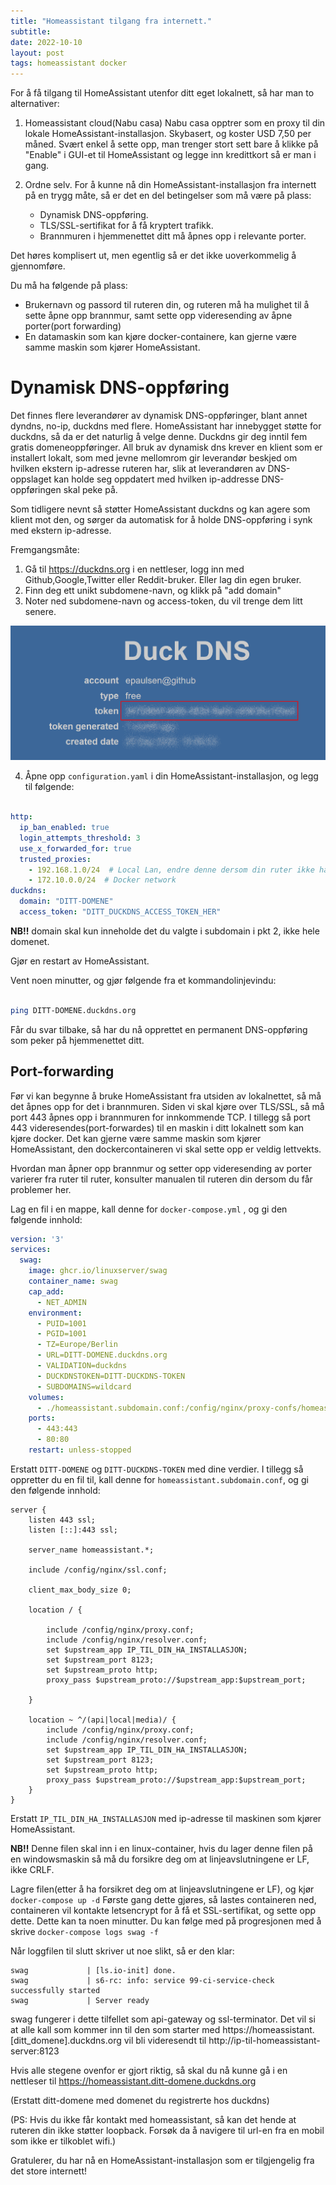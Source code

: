 ```yaml
---
title: "Homeassistant tilgang fra internett."
subtitle:
date: 2022-10-10
layout: post
tags: homeassistant docker
---
```


For å få tilgang til HomeAssistant utenfor ditt eget lokalnett, så har man to alternativer:

1.  Homeassistant cloud(Nabu casa)
Nabu casa opptrer som en proxy til din lokale HomeAssistant-installasjon.
Skybasert, og koster USD 7,50 per måned.  Svært enkel å sette opp, man trenger stort sett bare å klikke på "Enable" i GUI-et til HomeAssistant og legge inn kredittkort så er man i gang.

2.  Ordne selv.
For å kunne nå din HomeAssistant-installasjon fra internett på en trygg måte, så er det en del betingelser som må være på plass:
    - Dynamisk DNS-oppføring.
    - TLS/SSL-sertifikat for å få kryptert trafikk.
    - Brannmuren i hjemmenettet ditt må åpnes opp i relevante porter.

Det høres komplisert ut, men egentlig så er det ikke uoverkommelig å gjennomføre.

Du må ha følgende på plass:
- Brukernavn og passord til ruteren din, og ruteren må ha mulighet til å sette åpne opp brannmur, samt sette opp videresending av åpne porter(port forwarding)
- En datamaskin som kan kjøre docker-containere, kan gjerne være samme maskin som kjører HomeAssistant.

# Dynamisk DNS-oppføring

Det finnes flere leverandører av dynamisk DNS-oppføringer, blant annet dyndns, no-ip, duckdns med flere.
HomeAssistant har innebygget støtte for duckdns, så da er det naturlig å velge denne.
Duckdns gir deg inntil fem gratis domeneoppføringer.  All bruk av dynamisk dns krever en klient som er installert lokalt, som med jevne mellomrom gir leverandør beskjed om hvilken ekstern ip-adresse ruteren har, slik at leverandøren av DNS-oppslaget kan holde seg oppdatert med hvilken ip-addresse DNS-oppføringen skal peke på.

Som tidligere nevnt så støtter HomeAssistant duckdns og kan agere som klient mot den, og sørger da automatisk for å holde DNS-oppføring i synk med ekstern ip-adresse.

Fremgangsmåte:

1.  Gå til https://duckdns.org i en nettleser, logg inn med Github,Google,Twitter eller Reddit-bruker.  Eller lag din egen bruker.
2.  Finn deg ett unikt subdomene-navn, og klikk på "add domain"
3.  Noter ned subdomene-navn og access-token, du vil trenge dem litt senere.

![Duckdns illustrasjon](/assets/img/duckdns.png)

4.  Åpne opp `configuration.yaml` i din HomeAssistant-installasjon, og legg til følgende:

```yaml

http:
  ip_ban_enabled: true
  login_attempts_threshold: 3
  use_x_forwarded_for: true
  trusted_proxies:
    - 192.168.1.0/24  # Local Lan, endre denne dersom din ruter ikke har 192.168.1.0/24 som nett.
    - 172.10.0.0/24  # Docker network
duckdns:
  domain: "DITT-DOMENE"
  access_token: "DITT_DUCKDNS_ACCESS_TOKEN_HER"

```
**NB!!** domain skal kun inneholde det du valgte i subdomain i pkt 2, ikke hele domenet.

Gjør en restart av HomeAssistant.

Vent noen minutter, og gjør følgende fra et kommandolinjevindu:

```sh

ping DITT-DOMENE.duckdns.org

```

Får du svar tilbake, så har du nå opprettet en permanent DNS-oppføring som peker på hjemmenettet ditt.

## Port-forwarding

Før vi kan begynne å bruke HomeAssistant fra utsiden av lokalnettet, så må det åpnes opp for det i brannmuren.
Siden vi skal kjøre over TLS/SSL, så må port 443 åpnes opp i brannmuren for innkommende TCP.
I tillegg så port 443 videresendes(port-forwardes) til en maskin i ditt lokalnett som kan kjøre docker.
Det kan gjerne være samme maskin som kjører HomeAssistant, den dockercontaineren vi skal sette opp er veldig lettvekts.

Hvordan man åpner opp brannmur og setter opp videresending av porter varierer fra ruter til ruter, konsulter manualen til ruteren din dersom du får problemer her.

Lag en fil i en mappe, kall denne for `docker-compose.yml` , og gi den følgende innhold:

```yaml
version: '3'
services:
  swag:
    image: ghcr.io/linuxserver/swag
    container_name: swag
    cap_add:
      - NET_ADMIN
    environment:
      - PUID=1001
      - PGID=1001
      - TZ=Europe/Berlin
      - URL=DITT-DOMENE.duckdns.org
      - VALIDATION=duckdns
      - DUCKDNSTOKEN=DITT-DUCKDNS-TOKEN
      - SUBDOMAINS=wildcard
    volumes:
      - ./homeassistant.subdomain.conf:/config/nginx/proxy-confs/homeassistant.subdomain.conf
    ports:
      - 443:443
      - 80:80
    restart: unless-stopped
```

Erstatt `DITT-DOMENE` og `DITT-DUCKDNS-TOKEN` med dine verdier.
I tillegg så oppretter du en fil til, kall denne for `homeassistant.subdomain.conf`, og gi den følgende innhold:

```
server {
    listen 443 ssl;
    listen [::]:443 ssl;

    server_name homeassistant.*;

    include /config/nginx/ssl.conf;

    client_max_body_size 0;

    location / {

        include /config/nginx/proxy.conf;
        include /config/nginx/resolver.conf;
        set $upstream_app IP_TIL_DIN_HA_INSTALLASJON;
        set $upstream_port 8123;
        set $upstream_proto http;
        proxy_pass $upstream_proto://$upstream_app:$upstream_port;

    }

    location ~ ^/(api|local|media)/ {
        include /config/nginx/proxy.conf;
        include /config/nginx/resolver.conf;
        set $upstream_app IP_TIL_DIN_HA_INSTALLASJON;
        set $upstream_port 8123;
        set $upstream_proto http;
        proxy_pass $upstream_proto://$upstream_app:$upstream_port;
    }
}
```

Erstatt `IP_TIL_DIN_HA_INSTALLASJON` med ip-adresse til maskinen som kjører HomeAssistant.

**NB!!** Denne filen skal inn i en linux-container, hvis du lager denne filen på en windowsmaskin så må du forsikre deg om at linjeavslutningene er LF, ikke CRLF.

Lagre filen(etter å ha forsikret deg om at linjeavslutningene er LF), og kjør `docker-compose up -d`
Første gang dette gjøres, så lastes containeren ned, containeren vil kontakte letsencrypt for å få et SSL-sertifikat, og sette opp dette.  Dette kan ta noen minutter.  Du kan følge med på progresjonen med å skrive `docker-compose logs swag -f`

Når loggfilen til slutt skriver ut noe slikt, så er den klar:

```
swag             | [ls.io-init] done.
swag             | s6-rc: info: service 99-ci-service-check successfully started
swag             | Server ready
```

swag fungerer i dette tilfellet som api-gateway og ssl-terminator.  Det vil si at alle kall som kommer inn til den som starter med https://homeassistant.[ditt_domene].duckdns.org vil bli videresendt til http://ip-til-homeassistant-server:8123

Hvis alle stegene ovenfor er gjort riktig, så skal du nå kunne gå i en nettleser til
https://homeassistant.ditt-domene.duckdns.org

(Erstatt ditt-domene med domenet du registrerte hos duckdns)

(PS: Hvis du ikke får kontakt med homeassistant, så kan det hende at ruteren din ikke støtter loopback.  Forsøk da å navigere til url-en fra en mobil som ikke er tilkoblet wifi.)

Gratulerer, du har nå en HomeAssistant-installasjon som er tilgjengelig fra det store internett!